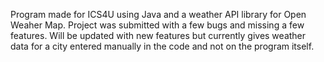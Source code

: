 Program made for ICS4U using Java and a weather API library for Open Weaher Map. Project was submitted with a few bugs and missing a few features. Will be updated with new features but currently gives weather data for a city entered manually in the code and not on the program itself.
